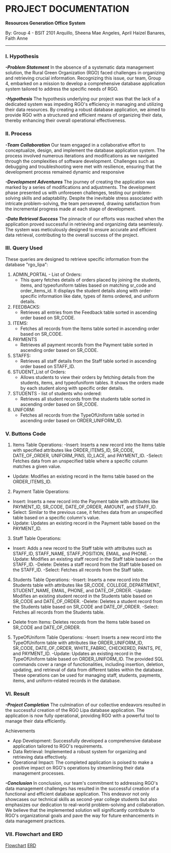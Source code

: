 # PROJECT DOCUMENTATION
**Resources Generation Office System**

By: Group 4 - BSIT 2101
Arquillo, Sheena Mae
Angeles, April Haizel
Banares, Faith Anne

----------------------------------------
### I. Hypothesis
___-Problem Statement___
In the absence of a systematic data management solution, the Rural Green Organization (RGO) faced
challenges in organizing and retrieving crucial information. Recognizing this issue, our team, Group
4, embarked on a mission to develop a comprehensive database application system tailored to
address the specific needs of RGO.

___-Hypothesis___
The hypothesis underlying our project was that the lack of a dedicated system was impeding RGO's
efficiency in managing and utilizing their data resources. By creating a robust database application,
we aimed to provide RGO with a structured and efficient means of organizing their data, thereby
enhancing their overall operational effectiveness.

### II. Process
___-Team Collaboration___
Our team engaged in a collaborative effort to conceptualize, design, and implement the database
application system. The process involved numerous iterations and modifications as we navigated
through the complexities of software development. Challenges such as debugging and
troubleshooting were met with resilience, ensuring that the development process remained
dynamic and responsive

___-Development Adventures___
The journey of creating the application was marked by a series of modifications and adjustments.
The development phase presented us with unforeseen challenges, testing our problem-solving
skills and adaptability. Despite the inevitable stress associated with intricate problem-solving, the
team persevered, drawing satisfaction from the incremental progress made at each stage of
development.


___-Data Retrieval Success___
The pinnacle of our efforts was reached when the application proved successful in retrieving and
organizing data seamlessly. The system was meticulously designed to ensure accurate and efficient
data retrieval, contributing to the overall success of the project.


### III.  Query Used
These queries are designed to retrieve specific information from the database "rgo_lipa":

1. ADMIN_PORTAL - List of Orders:
	- This query fetches details of orders placed by joining the students, items, and typeofuniform tables
based on matching sr_code and order_items_id. It displays the student details along with order-specific
information like date, types of items ordered, and uniform details.
2. FEEDBACKS:
	- Retrieves all entries from the Feedback table sorted in ascending order based on SR_CODE.
3. ITEMS:
	- Fetches all records from the Items table sorted in ascending order based on SR_CODE.
4. PAYMENTS
	- Retrieves all payment records from the Payment table sorted in ascending order based on SR_CODE.
5. STAFFS:
	- Retrieves all staff details from the Staff table sorted in ascending order based on STAFF_ID.
6. STUDENT_List of Orders:
	- Allows students to view their orders by fetching details from the students, items, and typeofuniform
tables. It shows the orders made by each student along with specific order details.
7. STUDENTS - list of students who ordered:
	- Retrieves all student records from the students table sorted in ascending order based on SR_CODE.
8. UNIFORM:
	- Fetches all records from the TypeOfUniform table sorted in ascending order based on
ORDER_UNIFORM_ID.


### V. Buttons Code

1. Items Table Operations:
-Insert:
 Inserts a new record into the Items table with specified attributes like ORDER_ITEMS_ID,
SR_CODE, DATE_OF_ORDER, UNIFORM_PINS, ID_LACE, and PAYMENT_ID.
-Select:
Fetches data from an unspecified table where a specific column matches a given value.
- Update:
Modifies an existing record in the Items table based on the ORDER_ITEMS_ID.
2. Payment Table Operations:
- Insert: Inserts a new record into the Payment table with attributes like PAYMENT_ID, SR_CODE,
DATE_OF_ORDER, AMOUNT, and STAFF_ID.
- Select:
 Similar to the previous case, it fetches data from an unspecified table based on a specific column's
value.
- Update:
 Updates an existing record in the Payment table based on the PAYMENT_ID.
3. Staff Table Operations:
- Insert:
Adds a new record to the Staff table with attributes such as STAFF_ID, STAFF_NAME,
STAFF_POSITION, EMAIL, and PHONE.
-Update:
 Modifies an existing staff record in the Staff table based on the STAFF_ID.
-Delete:
 Deletes a staff record from the Staff table based on the STAFF_ID.
-Select:
Fetches all records from the Staff table.
4. Students Table Operations:
-Insert:
 Inserts a new record into the Students table with attributes like SR_CODE,
COLLEGE_DEPARTMENT, STUDENT_NAME, EMAIL, PHONE, and DATE_OF_ORDER.
-Update:
Modifies an existing student record in the Students table based on SR_CODE and
DATE_OF_ORDER.
-Delete:
Deletes a student record from the Students table based on SR_CODE and DATE_OF_ORDER.
-Select:
 Fetches all records from the Students table.
- Delete from Items:
 Deletes records from the Items table based on SR_CODE and DATE_OF_ORDER.
5. TypeOfUniform Table Operations:
-Insert:
 Inserts a new record into the TypeOfUniform table with attributes like ORDER_UNIFORM_ID,
SR_CODE, DATE_OF_ORDER, WHITE_FABRIC, CHECKERED, PANTS, PE, and PAYMENT_ID.
-Update:
 Updates an existing record in the TypeOfUniform table based on ORDER_UNIFORM_ID.
The provided SQL commands cover a range of functionalities, including insertion, deletion,
updating, and retrieval of data from different tables within the database. These operations can be
used for managing staff, students, payments, items, and uniform-related records in the database.

### VI. Result
___-Project Completion___
The culmination of our collective endeavors resulted in the successful creation of the RGO Lipa
database application. The application is now fully operational, providing RGO with a powerful tool
to manage their data efficiently.

Achievements
- App Development: Successfully developed a comprehensive database application tailored
to RGO's requirements.
- Data Retrieval: Implemented a robust system for organizing and retrieving data effectively.
- Operational Impact: The completed application is poised to make a positive impact on
RGO's operations by streamlining their data management processes.

___-Conclusion___
In conclusion, our team's commitment to addressing RGO's data management challenges has
resulted in the successful creation of a functional and efficient database application. This endeavor
not only showcases our technical skills as second-year college students but also emphasizes our
dedication to real-world problem-solving and collaboration. We believe that the implemented
solution will significantly contribute to RGO's organizational goals and pave the way for future
enhancements in data management practices.

### VII. Flowchart and ERD
[Flowchart](https://drive.google.com/file/d/1jzfBrCtnLlm6DJeCTgt00sZ7vTAsYsuJ/view?usp=sharing)
[ERD](https://drive.google.com/file/d/1t0M9dmYSzVfEogpwSJdRJbrU_1lZPcgt/view?usp=sharing)

